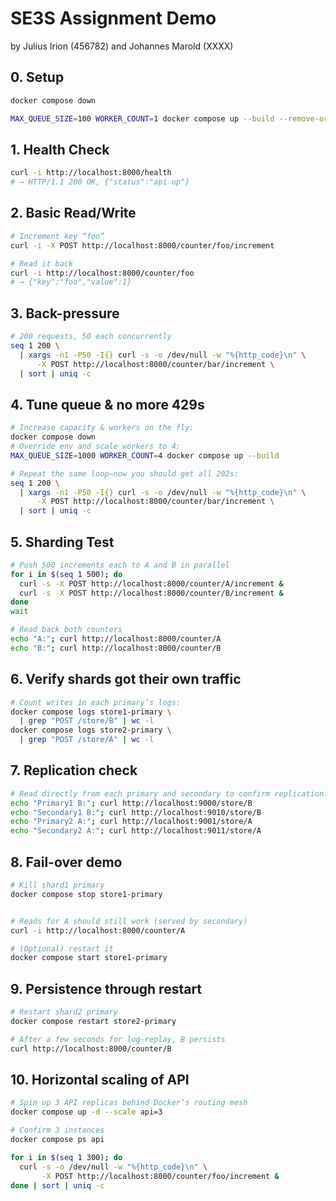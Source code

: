 # SE3S Assignment Demo

by Julius Irion (456782) and Johannes Marold (XXXX)

## 0. Setup

```sh
docker compose down

MAX_QUEUE_SIZE=100 WORKER_COUNT=1 docker compose up --build --remove-orphans
```

## 1. Health Check

```sh
curl -i http://localhost:8000/health
# → HTTP/1.1 200 OK, {"status":"api up"}
```

## 2. Basic Read/Write

```sh
# Increment key “foo”
curl -i -X POST http://localhost:8000/counter/foo/increment
```

```sh
# Read it back
curl -i http://localhost:8000/counter/foo
# → {"key":"foo","value":1}
```

## 3. Back-pressure

```sh
# 200 requests, 50 each concurrently
seq 1 200 \
  | xargs -n1 -P50 -I{} curl -s -o /dev/null -w "%{http_code}\n" \
      -X POST http://localhost:8000/counter/bar/increment \
  | sort | uniq -c
```

## 4. Tune queue & no more 429s

```sh
# Increase capacity & workers on the fly:
docker compose down
# Override env and scale workers to 4:
MAX_QUEUE_SIZE=1000 WORKER_COUNT=4 docker compose up --build
```

```sh
# Repeat the same loop—now you should get all 202s:
seq 1 200 \
  | xargs -n1 -P50 -I{} curl -s -o /dev/null -w "%{http_code}\n" \
      -X POST http://localhost:8000/counter/bar/increment \
  | sort | uniq -c
```

## 5. Sharding Test

```sh
# Push 500 increments each to A and B in parallel
for i in $(seq 1 500); do
  curl -s -X POST http://localhost:8000/counter/A/increment &
  curl -s -X POST http://localhost:8000/counter/B/increment &
done
wait

# Read back both counters
echo "A:"; curl http://localhost:8000/counter/A
echo "B:"; curl http://localhost:8000/counter/B

```

## 6. Verify shards got their own traffic

```sh
# Count writes in each primary’s logs:
docker compose logs store1-primary \
  | grep "POST /store/B" | wc -l
docker compose logs store2-primary \
  | grep "POST /store/A" | wc -l
```

## 7. Replication check

```sh
# Read directly from each primary and secondary to confirm replication:
echo "Primary1 B:"; curl http://localhost:9000/store/B
echo "Secondary1 B:"; curl http://localhost:9010/store/B
echo "Primary2 A:"; curl http://localhost:9001/store/A
echo "Secondary2 A:"; curl http://localhost:9011/store/A
```

## 8. Fail-over demo

```sh
# Kill shard1 primary
docker compose stop store1-primary
```

```sh

# Reads for A should still work (served by secondary)
curl -i http://localhost:8000/counter/A
```

```sh
# (Optional) restart it
docker compose start store1-primary
```

## 9. Persistence through restart

```sh
# Restart shard2 primary
docker compose restart store2-primary

# After a few seconds for log-replay, B persists
curl http://localhost:8000/counter/B
```

## 10. Horizontal scaling of API

```sh
# Spin up 3 API replicas behind Docker’s routing mesh
docker compose up -d --scale api=3

```

```sh
# Confirm 3 instances
docker compose ps api
```

```sh
for i in $(seq 1 300); do
  curl -s -o /dev/null -w "%{http_code}\n" \
       -X POST http://localhost:8000/counter/foo/increment &
done | sort | uniq -c
```